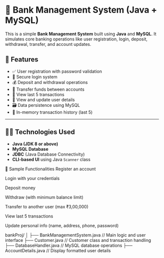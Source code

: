 # 🏦 Bank Management System (Java + MySQL)

This is a simple **Bank Management System** built using **Java** and **MySQL**. It simulates core banking operations like user registration, login, deposit, withdrawal, transfer, and account updates.

## 📌 Features

- ✅ User registration with password validation
- 🔐 Secure login system
- 💰 Deposit and withdrawal operations
- 🔁 Transfer funds between accounts
- 📄 View last 5 transactions
- 🧾 View and update user details
- 🗃️ Data persistence using MySQL
- 🧠 In-memory transaction history (last 5)

---

## 🧑‍💻 Technologies Used

- **Java (JDK 8 or above)**
- **MySQL Database**
- **JDBC** (Java Database Connectivity)
- **CLI-based UI** using Java `Scanner` class



🧪 Sample Functionalities
Register an account

Login with your credentials

Deposit money

Withdraw (with minimum balance limit)

Transfer to another user (max ₹3,00,000)

View last 5 transactions

Update personal info (name, address, phone, password)




bankProj/
│
├── BankManagementSystem.java     // Main logic and user interface
├── Customer.java                 // Customer class and transaction handling
├── DatabaseHandler.java          // MySQL database operations
├── AccountDetails.java           // Display formatted user details
